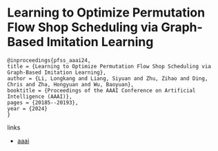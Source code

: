 # Learning to Optimize Permutation Flow Shop Scheduling via Graph-Based Imitation Learning

```
@inproceedings{pfss_aaai24,
title = {Learning to Optimize Permutation Flow Shop Scheduling via Graph-Based Imitation Learning},
author = {Li, Longkang and Liang, Siyuan and Zhu, Zihao and Ding, Chris and Zha, Hongyuan and Wu, Baoyuan},
booktitle = {Proceedings of the AAAI Conference on Artificial Intelligence (AAAI)},
pages = {20185--20193},
year = {2024}
}
```

links
- [aaai](https://ojs.aaai.org/index.php/AAAI/article/view/29998)

